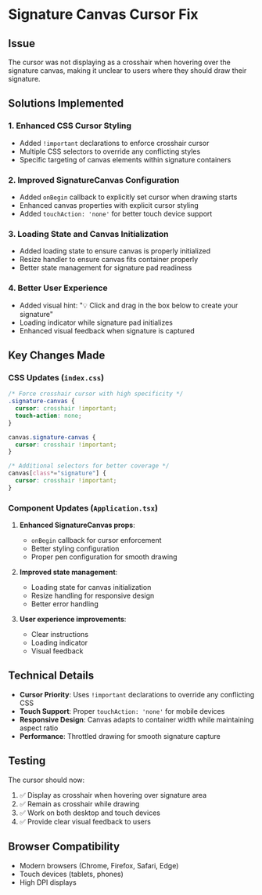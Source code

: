 # Signature Canvas Cursor Fix

## Issue

The cursor was not displaying as a crosshair when hovering over the signature canvas, making it unclear to users where they should draw their signature.

## Solutions Implemented

### 1. **Enhanced CSS Cursor Styling**

- Added `!important` declarations to enforce crosshair cursor
- Multiple CSS selectors to override any conflicting styles
- Specific targeting of canvas elements within signature containers

### 2. **Improved SignatureCanvas Configuration**

- Added `onBegin` callback to explicitly set cursor when drawing starts
- Enhanced canvas properties with explicit cursor styling
- Added `touchAction: 'none'` for better touch device support

### 3. **Loading State and Canvas Initialization**

- Added loading state to ensure canvas is properly initialized
- Resize handler to ensure canvas fits container properly
- Better state management for signature pad readiness

### 4. **Better User Experience**

- Added visual hint: "💡 Click and drag in the box below to create your signature"
- Loading indicator while signature pad initializes
- Enhanced visual feedback when signature is captured

## Key Changes Made

### CSS Updates (`index.css`)

```css
/* Force crosshair cursor with high specificity */
.signature-canvas {
  cursor: crosshair !important;
  touch-action: none;
}

canvas.signature-canvas {
  cursor: crosshair !important;
}

/* Additional selectors for better coverage */
canvas[class*="signature"] {
  cursor: crosshair !important;
}
```

### Component Updates (`Application.tsx`)

1. **Enhanced SignatureCanvas props**:

   - `onBegin` callback for cursor enforcement
   - Better styling configuration
   - Proper pen configuration for smooth drawing

2. **Improved state management**:

   - Loading state for canvas initialization
   - Resize handling for responsive design
   - Better error handling

3. **User experience improvements**:
   - Clear instructions
   - Loading indicator
   - Visual feedback

## Technical Details

- **Cursor Priority**: Uses `!important` declarations to override any conflicting CSS
- **Touch Support**: Proper `touchAction: 'none'` for mobile devices
- **Responsive Design**: Canvas adapts to container width while maintaining aspect ratio
- **Performance**: Throttled drawing for smooth signature capture

## Testing

The cursor should now:

1. ✅ Display as crosshair when hovering over signature area
2. ✅ Remain as crosshair while drawing
3. ✅ Work on both desktop and touch devices
4. ✅ Provide clear visual feedback to users

## Browser Compatibility

- Modern browsers (Chrome, Firefox, Safari, Edge)
- Touch devices (tablets, phones)
- High DPI displays
